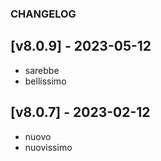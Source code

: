 ### CHANGELOG

## [v8.0.9] - 2023-05-12
- sarebbe
- bellissimo

## [v8.0.7] - 2023-02-12
- nuovo 
- nuovissimo

